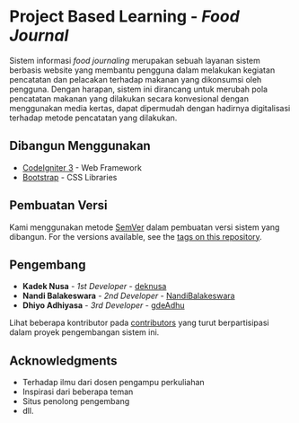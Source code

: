 # Project Based Learning - _Food Journal_

Sistem informasi _food journaling_ merupakan sebuah layanan sistem berbasis website yang membantu pengguna dalam melakukan kegiatan pencatatan dan pelacakan terhadap makanan yang dikonsumsi oleh pengguna.
Dengan harapan, sistem ini dirancang untuk merubah pola pencatatan makanan yang dilakukan secara konvesional dengan menggunakan media kertas, dapat dipermudah dengan hadirnya digitalisasi terhadap metode pencatatan yang dilakukan.

<!-- ## Getting Started

These instructions will get you a copy of the project up and running on your local machine for development and testing purposes. See deployment for notes on how to deploy the project on a live system. -->

<!-- ### Prerequisites

What things you need to install the software and how to install them

```
Give examples
```

### Installing

A step by step series of examples that tell you how to get a development env running

Say what the step will be

```
Give the example
```

And repeat

```
until finished
```

End with an example of getting some data out of the system or using it for a little demo

## Running the tests

Explain how to run the automated tests for this system

### Break down into end to end tests

Explain what these tests test and why

```
Give an example
```

### And coding style tests

Explain what these tests test and why

```
Give an example
```

## Deployment

Add additional notes about how to deploy this on a live system -->

## Dibangun Menggunakan

* [CodeIgniter 3](https://codeload.github.com/bcit-ci/CodeIgniter/zip/3.1.13) - Web Framework
* [Bootstrap](https://getbootstrap.com/) - CSS Libraries

<!-- ## Contributing

Please read [CONTRIBUTING.md](https://gist.github.com/PurpleBooth/b24679402957c63ec426) for details on our code of conduct, and the process for submitting pull requests to us. -->

## Pembuatan Versi

Kami menggunakan metode [SemVer](http://semver.org/) dalam pembuatan versi sistem yang dibangun. For the versions available, see the [tags on this repository](https://github.com/your/project/tags). 

## Pengembang

* **Kadek Nusa** - *1st Developer* - [deknusa](https://github.com/deknusa)
* **Nandi Balakeswara** - *2nd Developer* - [NandiBalakeswara](https://github.com/NandiBalakeswara)
* **Dhiyo Adhiyasa** - *3rd Developer* - [gdeAdhu](https://github.com/gdeAdhi)


Lihat beberapa kontributor pada [contributors](https://github.com/your/project/contributors) yang turut berpartisipasi dalam proyek pengembangan sistem ini.

<!-- ## License

This project is licensed under the MIT License - see the [LICENSE.md](LICENSE.md) file for details -->

## Acknowledgments

* Terhadap ilmu dari dosen pengampu perkuliahan
* Inspirasi dari beberapa teman
* Situs penolong pengembang
* dll.

